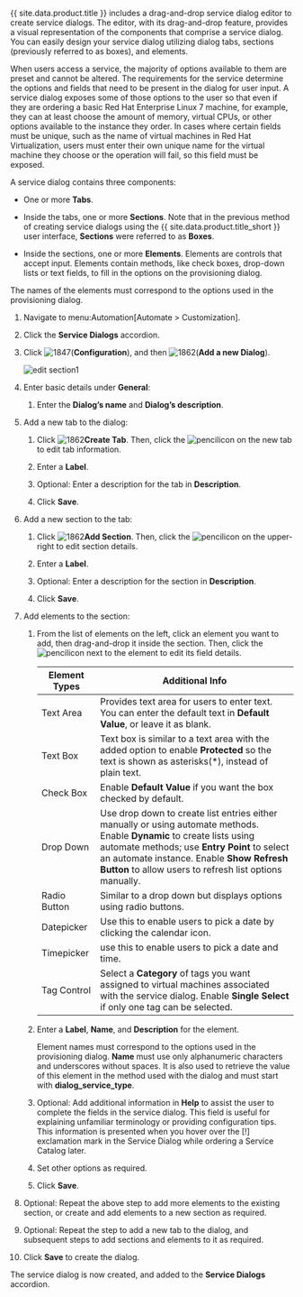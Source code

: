 {{ site.data.product.title }} includes a drag-and-drop service dialog editor to create
service dialogs. The editor, with its drag-and-drop feature, provides a
visual representation of the components that comprise a service dialog.
You can easily design your service dialog utilizing dialog tabs,
sections (previously referred to as boxes), and elements.

When users access a service, the majority of options available to them
are preset and cannot be altered. The requirements for the service
determine the options and fields that need to be present in the dialog
for user input. A service dialog exposes some of those options to the
user so that even if they are ordering a basic Red Hat Enterprise Linux
7 machine, for example, they can at least choose the amount of memory,
virtual CPUs, or other options available to the instance they order. In
cases where certain fields must be unique, such as the name of virtual
machines in Red Hat Virtualization, users must enter their own unique
name for the virtual machine they choose or the operation will fail, so
this field must be exposed.

A service dialog contains three components:

  - One or more **Tabs**.

  - Inside the tabs, one or more **Sections**. Note that in the previous
    method of creating service dialogs using the {{ site.data.product.title_short }}
    user interface, **Sections** were referred to as **Boxes**.

  - Inside the sections, one or more **Elements**. Elements are controls
    that accept input. Elements contain methods, like check boxes,
    drop-down lists or text fields, to fill in the options on the
    provisioning dialog.

<div class="important">

The names of the elements must correspond to the options used in the
provisioning dialog.

</div>

1.  Navigate to menu:Automation\[Automate \> Customization\].

2.  Click the **Service Dialogs** accordion.

3.  Click ![1847](../images/1847.png)(**Configuration**), and then
    ![1862](../images/1862.png)(**Add a new Dialog**).

    ![edit section1](../images/edit-section1.png)

4.  Enter basic details under **General**:

    1.  Enter the **Dialog’s name** and **Dialog’s description**.

5.  Add a new tab to the dialog:

    1.  Click ![1862](../images/1862.png)**Create Tab**. Then, click the
        ![pencil](../images/1851.png)icon on the new tab to edit tab
        information.

    2.  Enter a **Label**.

    3.  Optional: Enter a description for the tab in **Description**.

    4.  Click **Save**.

6.  Add a new section to the tab:

    1.  Click ![1862](../images/1862.png)**Add Section**. Then, click the
        ![pencil](../images/1851.png)icon on the upper-right to edit
        section details.

    2.  Enter a **Label**.

    3.  Optional: Enter a description for the section in
        **Description**.

    4.  Click **Save**.

7.  Add elements to the section:

    1.  From the list of elements on the left, click an element you want
        to add, then drag-and-drop it inside the section. Then, click
        the ![pencil](../images/1851.png)icon next to the element to edit
        its field details.

        | Element Types | Additional Info                                                                                                                                                                                                                                                                |
        | ------------- | ------------------------------------------------------------------------------------------------------------------------------------------------------------------------------------------------------------------------------------------------------------------------------ |
        | Text Area     | Provides text area for users to enter text. You can enter the default text in **Default Value**, or leave it as blank.                                                                                                                                                         |
        | Text Box      | Text box is similar to a text area with the added option to enable **Protected** so the text is shown as asterisks(\*), instead of plain text.                                                                                                                                 |
        | Check Box     | Enable **Default Value** if you want the box checked by default.                                                                                                                                                                                                               |
        | Drop Down     | Use drop down to create list entries either manually or using automate methods. Enable **Dynamic** to create lists using automate methods; use **Entry Point** to select an automate instance. Enable **Show Refresh Button** to allow users to refresh list options manually. |
        | Radio Button  | Similar to a drop down but displays options using radio buttons.                                                                                                                                                                                                               |
        | Datepicker    | Use this to enable users to pick a date by clicking the calendar icon.                                                                                                                                                                                                         |
        | Timepicker    | use this to enable users to pick a date and time.                                                                                                                                                                                                                              |
        | Tag Control   | Select a **Category** of tags you want assigned to virtual machines associated with the service dialog. Enable **Single Select** if only one tag can be selected.                                                                                                              |


    2.  Enter a **Label**, **Name**, and **Description** for the
        element.

        <div class="important">

        Element names must correspond to the options used in the
        provisioning dialog. **Name** must use only alphanumeric
        characters and underscores without spaces. It is also used to
        retrieve the value of this element in the method used with the
        dialog and must start with **dialog\_service\_type**.

        </div>

    3.  Optional: Add additional information in **Help** to assist the
        user to complete the fields in the service dialog. This field is
        useful for explaining unfamiliar terminology or providing
        configuration tips. This information is presented when you hover
        over the \[\!\] exclamation mark in the Service Dialog while
        ordering a Service Catalog later.

    4.  Set other options as required.

    5.  Click **Save**.

8.  Optional: Repeat the above step to add more elements to the existing
    section, or create and add elements to a new section as required.

9.  Optional: Repeat the step to add a new tab to the dialog, and
    subsequent steps to add sections and elements to it as required.

10. Click **Save** to create the dialog.

The service dialog is now created, and added to the **Service Dialogs**
accordion.
